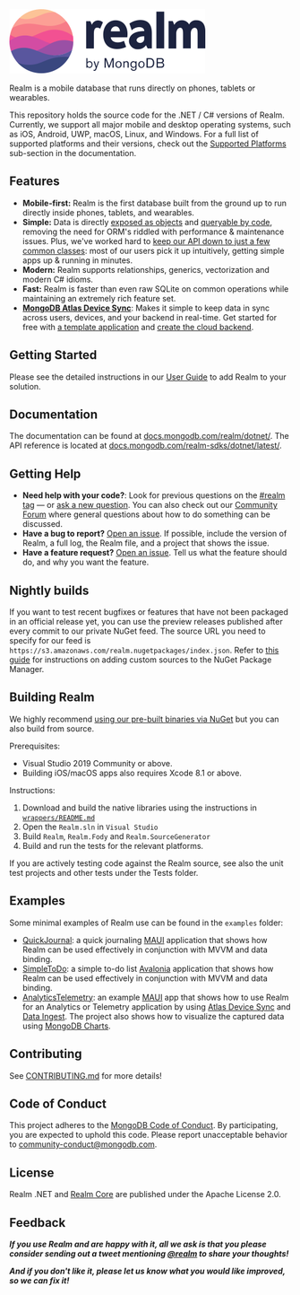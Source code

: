 <picture>
    <source srcset="./media/logo-dark.svg" media="(prefers-color-scheme: dark)" alt="realm by MongoDB">
    <img src="./media/logo.svg" alt="realm by MongoDB">
</picture>

Realm is a mobile database that runs directly on phones, tablets or wearables.

This repository holds the source code for the .NET / C# versions of Realm. Currently, we support all major mobile and desktop operating systems, such as iOS, Android, UWP, macOS, Linux, and Windows. For a full list of supported platforms and their versions, check out the [Supported Platforms](https://docs.mongodb.com/realm/dotnet/#supported-platforms) sub-section in the documentation.

## Features

* **Mobile-first:** Realm is the first database built from the ground up to run directly inside phones, tablets, and wearables.
* **Simple:** Data is directly [exposed as objects](https://docs.mongodb.com/realm/dotnet/objects/) and [queryable by code](https://docs.mongodb.com/realm/dotnet/query-engine/), removing the need for ORM's riddled with performance & maintenance issues. Plus, we've worked hard to [keep our API down to just a few common classes](https://docs.mongodb.com/realm-sdks/dotnet/latest/): most of our users pick it up intuitively, getting simple apps up & running in minutes.
* **Modern:** Realm supports relationships, generics, vectorization and modern C# idioms.
* **Fast:** Realm is faster than even raw SQLite on common operations while maintaining an extremely rich feature set.
* **[MongoDB Atlas Device Sync](https://www.mongodb.com/atlas/app-services/device-sync)**: Makes it simple to keep data in sync across users, devices, and your backend in real-time. Get started for free with [a template application](https://github.com/mongodb/template-app-maui-todo) and [create the cloud backend](http://mongodb.com/realm/register?utm_medium=github_atlas_CTA&utm_source=realm_dotnet_github).

## Getting Started

Please see the detailed instructions in our [User Guide](https://docs.mongodb.com/realm/dotnet/install/) to add Realm to your solution.

## Documentation

The documentation can be found at [docs.mongodb.com/realm/dotnet/](https://docs.mongodb.com/realm/dotnet/).
The API reference is located at [docs.mongodb.com/realm-sdks/dotnet/latest/](https://docs.mongodb.com/realm-sdks/dotnet/latest/).

## Getting Help

- **Need help with your code?**: Look for previous questions on the  [#realm tag](https://stackoverflow.com/questions/tagged/realm?sort=newest) — or [ask a new question](https://stackoverflow.com/questions/ask?tags=realm). You can also check out our [Community Forum](https://developer.mongodb.com/community/forums/tags/c/realm/9/realm-sdk) where general questions about how to do something can be discussed.
- **Have a bug to report?** [Open an issue](https://github.com/realm/realm-dotnet/issues/new). If possible, include the version of Realm, a full log, the Realm file, and a project that shows the issue.
- **Have a feature request?** [Open an issue](https://github.com/realm/realm-dotnet/issues/new). Tell us what the feature should do, and why you want the feature.

## Nightly builds

If you want to test recent bugfixes or features that have not been packaged in an official release yet, you can use the preview releases published after every
commit to our private NuGet feed. The source URL you need to specify for our feed is `https://s3.amazonaws.com/realm.nugetpackages/index.json`.
Refer to [this guide](https://www.visualstudio.com/en-us/docs/package/nuget/consume) for instructions on adding custom sources to the NuGet Package Manager.

## Building Realm

We highly recommend [using our pre-built binaries via NuGet](https://docs.mongodb.com/realm/dotnet/install/#open-the-nuget-package-manager) but you can also build from source.

Prerequisites:

* Visual Studio 2019 Community or above.
* Building iOS/macOS apps also requires Xcode 8.1 or above.

Instructions:

1. Download and build the native libraries using the instructions in [`wrappers/README.md`](wrappers/README.md)
1. Open the `Realm.sln` in `Visual Studio`
1. Build `Realm`, `Realm.Fody` and `Realm.SourceGenerator`
1. Build and run the tests for the relevant platforms.

If you are actively testing code against the Realm source, see also the unit test projects and other tests under the Tests folder.

## Examples

Some minimal examples of Realm use can be found in the `examples` folder:

* [QuickJournal](examples/QuickJournal): a quick journaling [MAUI](https://github.com/dotnet/maui) application that shows how Realm can be used effectively in conjunction with MVVM and data binding.
* [SimpleToDo](examples/SimpleToDoAvalonia): a simple to-do list [Avalonia](https://github.com/AvaloniaUI/Avalonia) application that shows how Realm can be used effectively in conjunction with MVVM and data binding.
* [AnalyticsTelemetry](examples/AnalyticsTelemetry): an example [MAUI](https://github.com/dotnet/maui) app that shows how to use Realm for an Analytics or Telemetry application by using [Atlas Device Sync](https://www.mongodb.com/docs/atlas/app-services/sync/) and [Data Ingest](https://www.mongodb.com/docs/realm/sdk/dotnet/sync/asymmetric-sync/). The project also shows how to visualize the captured data using [MongoDB Charts](https://www.mongodb.com/docs/charts/).

## Contributing

See [CONTRIBUTING.md](CONTRIBUTING.md) for more details!

## Code of Conduct

This project adheres to the [MongoDB Code of Conduct](https://www.mongodb.com/community-code-of-conduct).
By participating, you are expected to uphold this code. Please report
unacceptable behavior to [community-conduct@mongodb.com](mailto:community-conduct@mongodb.com).

## License

Realm .NET and [Realm Core](https://github.com/realm/realm-core) are published under the Apache License 2.0.

## Feedback

**_If you use Realm and are happy with it, all we ask is that you please consider sending out a tweet mentioning [@realm](https://twitter.com/realm) to share your thoughts!_**

**_And if you don't like it, please let us know what you would like improved, so we can fix it!_**

<img style="width: 0px; height: 0px;" src="https://3eaz4mshcd.execute-api.us-east-1.amazonaws.com/prod?s=https://github.com/realm/realm-dotnet#README.md">
